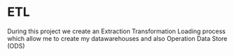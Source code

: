 # ETL

During this project we create an Extraction Transformation Loading process which allow me to create my datawarehouses and also Operation Data Store (ODS)
